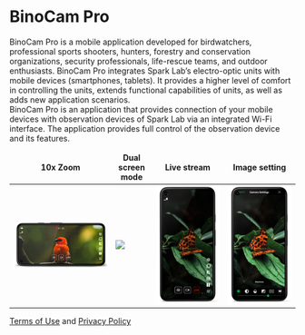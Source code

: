 <style>
td, th {
   border: none!important;
}
</style>

# BinoCam Pro
BinoCam Pro is a mobile application developed for birdwatchers, professional sports shooters, hunters, forestry and conservation organizations, security professionals, life-rescue teams, and outdoor enthusiasts. BinoCam Pro integrates Spark Lab’s electro-optic units with mobile devices (smartphones, tablets). It provides a higher level of comfort in controlling the units, extends functional capabilities of units, as well as adds new application scenarios.  
BinoCam Pro is an application that provides connection of your mobile devices with observation devices of Spark Lab via an integrated Wi-Fi interface. The application provides full control of the observation device and its features.

10x Zoom | Dual screen mode | Live stream | Image setting
--- | --- | --- | ---
![](res/screenshot1_framed.png)|![](res/screenshot2_framed.png)|![](res/screenshot3_framed.png)|![](res/screenshot5_framed.png)

[Terms of Use](https://sparklabdev.github.io/legal/terms) and [Privacy Policy](https://sparklabdev.github.io/legal/privacy)
